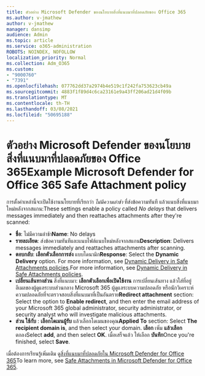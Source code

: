 ```yaml
---
title: ตัวอย่าง Microsoft Defender ของนโยบายสิ่งที่แนบมาที่ปลอดภัยของ Office 365
ms.author: v-jmathew
author: v-jmathew
manager: dansimp
audience: Admin
ms.topic: article
ms.service: o365-administration
ROBOTS: NOINDEX, NOFOLLOW
localization_priority: Normal
ms.collection: Adm_O365
ms.custom:
- "9000760"
- "7391"
ms.openlocfilehash: 077762dd37a2974b4e519c1f242fa753623cb49a
ms.sourcegitcommit: 4883f1f89d4c6ca23161e9a43ff206ad21d4f09b
ms.translationtype: MT
ms.contentlocale: th-TH
ms.lasthandoff: 03/08/2021
ms.locfileid: "50695188"
---
```

# <a name="example-microsoft-defender-for-office-365-safe-attachment-policy"></a><span data-ttu-id="aaa37-102">ตัวอย่าง Microsoft Defender ของนโยบายสิ่งที่แนบมาที่ปลอดภัยของ Office 365</span><span class="sxs-lookup"><span data-stu-id="aaa37-102">Example Microsoft Defender for Office 365 Safe Attachment policy</span></span>

<span data-ttu-id="aaa37-103">การตั้งค่าเหล่านี้จะเปิดใช้งานนโยบายที่เรียกว่า *ไม่มีความล่าช้า* ที่ส่งข้อความทันที แล้วแนบสิ่งที่แนบมาใหม่หลังจากสแกน:</span><span class="sxs-lookup"><span data-stu-id="aaa37-103">These settings enable a policy called *No delays* that delivers messages immediately and then reattaches attachments after they're scanned:</span></span>

- <span data-ttu-id="aaa37-104">**ชื่อ**: ไม่มีความล่าช้า</span><span class="sxs-lookup"><span data-stu-id="aaa37-104">**Name**: No delays</span></span>
- <span data-ttu-id="aaa37-105">**รายละเอียด**: ส่งข้อความทันทีและแนบไฟล์แนบใหม่หลังจากสแกน</span><span class="sxs-lookup"><span data-stu-id="aaa37-105">**Description**: Delivers messages immediately and reattaches attachments after scanning.</span></span>
- <span data-ttu-id="aaa37-106">**ตอบกลับ**: **เลือกตัวเลือกการส่ง** แบบไดนามิก</span><span class="sxs-lookup"><span data-stu-id="aaa37-106">**Response**: Select the **Dynamic Delivery** option.</span></span> <span data-ttu-id="aaa37-107">For more information, see [Dynamic Delivery in Safe Attachments policies](https://go.microsoft.com/fwlink/?linkid=2092328).</span><span class="sxs-lookup"><span data-stu-id="aaa37-107">For more information, see [Dynamic Delivery in Safe Attachments policies](https://go.microsoft.com/fwlink/?linkid=2092328).</span></span>
- <span data-ttu-id="aaa37-108">**เปลี่ยนเส้นทางส่วน** สิ่งที่แนบมา: **เลือกตัวเลือกเพื่อเปิดใช้งาน** การเปลี่ยนเส้นทาง แล้วใส่ที่อยู่อีเมลของผู้ดูแลระบบส่วนกลาง Microsoft 365 ผู้ดูแลระบบความปลอดภัย หรือนักวิเคราะห์ความปลอดภัยที่จะตรวจสอบสิ่งที่แนบมาที่เป็นอันตราย</span><span class="sxs-lookup"><span data-stu-id="aaa37-108">**Redirect attachment** section: Select the option to **Enable redirect**, and then enter the email address of your Microsoft 365 global administrator, security administrator, or security analyst who will investigate malicious attachments.</span></span>
- <span data-ttu-id="aaa37-109">**ส่วน ใช้กับ** : **เลือกโดเมนผู้รับ** แล้วเลือกโดเมนของคุณ</span><span class="sxs-lookup"><span data-stu-id="aaa37-109">**Applied To** section: Select **The recipient domain is**, and then select your domain.</span></span> <span data-ttu-id="aaa37-110">**เลือก** เพิ่ม **แล้วเลือก** ตกลง</span><span class="sxs-lookup"><span data-stu-id="aaa37-110">Select **add**, and then select **OK**.</span></span> <span data-ttu-id="aaa37-111">เมื่อเสร็จแล้ว ให้เลือก **บันทึก**</span><span class="sxs-lookup"><span data-stu-id="aaa37-111">Once you're finished, select **Save**.</span></span>

<span data-ttu-id="aaa37-112">เมื่อต้องการเรียนรู้เพิ่มเติม ดู[สิ่งที่แนบมาที่ปลอดภัยใน Microsoft Defender for Office 365](https://go.microsoft.com/fwlink/?linkid=2092213)</span><span class="sxs-lookup"><span data-stu-id="aaa37-112">To learn more, see [Safe Attachments in Microsoft Defender for Office 365](https://go.microsoft.com/fwlink/?linkid=2092213).</span></span>
